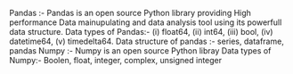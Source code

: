Pandas :-  Pandas is an open source Python library providing High performance Data mainupulating and data analysis tool using its powerfull data structure.
Data types of Pandas:- (i) float64, (ii) int64, (iii) bool, (iv) datetime64, (v) timedelta64.
Data structure of pandas :- series, dataframe, pandas
Numpy :- Numpy is an open source Python libray
Data types of Numpy:- Boolen, float, integer, complex, unsigned integer
